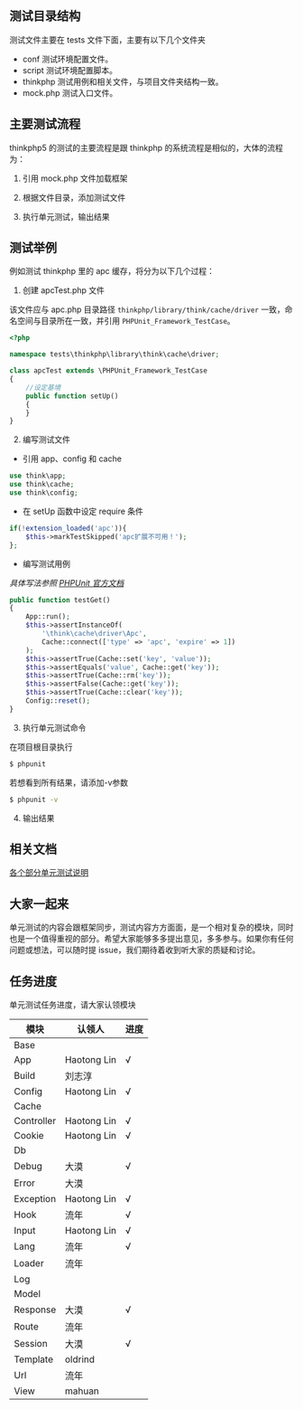 ## 测试目录结构

测试文件主要在 tests 文件下面，主要有以下几个文件夹

- conf 测试环境配置文件。
- script 测试环境配置脚本。
- thinkphp 测试用例和相关文件，与项目文件夹结构一致。
- mock.php 测试入口文件。

## 主要测试流程

thinkphp5 的测试的主要流程是跟 thinkphp 的系统流程是相似的，大体的流程为：

1. 引用 mock.php 文件加载框架

2. 根据文件目录，添加测试文件

3. 执行单元测试，输出结果

## 测试举例

例如测试 thinkphp 里的 apc 缓存，将分为以下几个过程：

1. 创建 apcTest.php 文件

该文件应与 apc.php 目录路径 `thinkphp/library/think/cache/driver` 一致，命名空间与目录所在一致，并引用 `PHPUnit_Framework_TestCase`。

  ```php
  <?php

  namespace tests\thinkphp\library\think\cache\driver;

  class apcTest extends \PHPUnit_Framework_TestCase
  {
      //设定基境
      public function setUp()
      {
      }
  }
  ```

2. 编写测试文件

  - 引用 app、config 和 cache

  ```php
  use think\app;
  use think\cache;
  use think\config;
  ```
  - 在 setUp 函数中设定 require 条件

  ```php
  if(!extension_loaded('apc')){
      $this->markTestSkipped('apc扩展不可用！');
  };
  ```

  - 编写测试用例

  *具体写法参照 [PHPUnit 官方文档](https://phpunit.de/manual/4.8/zh_cn/index.html)*

  ```php
  public function testGet()
  {
      App::run();
      $this->assertInstanceOf(
          '\think\cache\driver\Apc',
          Cache::connect(['type' => 'apc', 'expire' => 1])
      );
      $this->assertTrue(Cache::set('key', 'value'));
      $this->assertEquals('value', Cache::get('key'));
      $this->assertTrue(Cache::rm('key'));
      $this->assertFalse(Cache::get('key'));
      $this->assertTrue(Cache::clear('key'));
      Config::reset();
  }
  ```

3. 执行单元测试命令

  在项目根目录执行

  ```bash
  $ phpunit
  ```

  若想看到所有结果，请添加-v参数

  ```bash
  $ phpunit -v
  ```

4. 输出结果

## 相关文档

[各个部分单元测试说明](http://www.kancloud.cn/brother_simon/tp5_test/96971 "各部分单元测试说明")

## 大家一起来

单元测试的内容会跟框架同步，测试内容方方面面，是一个相对复杂的模块，同时也是一个值得重视的部分。希望大家能够多多提出意见，多多参与。如果你有任何问题或想法，可以随时提 issue，我们期待着收到听大家的质疑和讨论。

## 任务进度

单元测试任务进度，请大家认领模块

|模块|认领人|进度|
|---|---|---|
|Base|||
|App|Haotong Lin|√|
|Build|刘志淳||
|Config|Haotong Lin|√|
|Cache|||
|Controller|Haotong Lin|√|
|Cookie|Haotong Lin|√|
|Db|||
|Debug|大漠|√|
|Error|大漠||
|Exception|Haotong Lin|√|
|Hook|流年|√|
|Input|Haotong Lin|√|
|Lang|流年|√|
|Loader|流年||
|Log|||
|Model|||
|Response|大漠|√|
|Route|流年||
|Session|大漠|√|
|Template|oldrind||
|Url|流年||
|View|mahuan||
